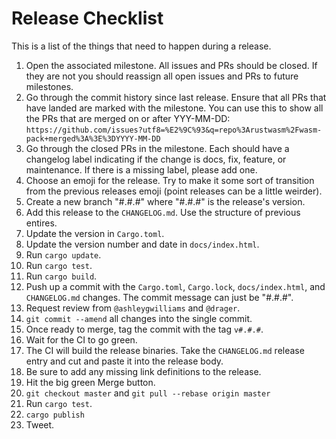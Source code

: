 # Release Checklist

This is a list of the things that need to happen during a release.

1. Open the associated milestone. All issues and PRs should be closed. If
  they are not you should reassign all open issues and PRs to future
  milestones.
1. Go through the commit history since last release. Ensure that all PRs
  that have landed are marked with the milestone. You can use this to 
  show all the PRs that are merged on or after YYY-MM-DD: 
  `https://github.com/issues?utf8=%E2%9C%93&q=repo%3Arustwasm%2Fwasm-pack+merged%3A%3E%3DYYYY-MM-DD`
1. Go through the closed PRs in the milestone. Each should have a changelog
  label indicating if the change is docs, fix, feature, or maintenance. If
  there is a missing label, please add one.
1. Choose an emoji for the release. Try to make it some sort of transition
  from the previous releases emoji (point releases can be a little weirder).
1. Create a new branch "#.#.#" where "#.#.#" is the release's version.
1. Add this release to the `CHANGELOG.md`. Use the structure of previous 
  entires.
1. Update the version in `Cargo.toml`.
1. Update the version number and date in `docs/index.html`.
1. Run `cargo update`.
1. Run `cargo test`.
1. Run `cargo build`.
1. Push up a commit with the `Cargo.toml`, `Cargo.lock`, `docs/index.html`,
  and `CHANGELOG.md` changes. The commit message can just be "#.#.#".
1. Request review from `@ashleygwilliams` and `@drager`.
1. `git commit --amend` all changes into the single commit.
1. Once ready to merge, tag the commit with the tag `v#.#.#`.
1. Wait for the CI to go green.
1. The CI will build the release binaries. Take the `CHANGELOG.md` release
  entry and cut and paste it into the release body.
1. Be sure to add any missing link definitions to the release.
1. Hit the big green Merge button.
1. `git checkout master` and `git pull --rebase origin master`
1. Run `cargo test`.
1. `cargo publish`
1. Tweet.
